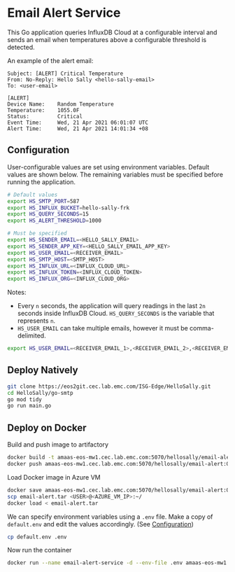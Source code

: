 # Email Alert Service
This Go application queries InfluxDB Cloud at a configurable interval and sends an email when temperatures above a configurable threshold is detected.

An example of the alert email:
```
Subject: [ALERT] Critical Temperature
From: No-Reply: Hello Sally <hello-sally-email>
To: <user-email>

[ALERT]
Device Name:	Random Temperature
Temperature:	1055.0F
Status:		    Critical
Event Time:	    Wed, 21 Apr 2021 06:01:07 UTC
Alert Time:	    Wed, 21 Apr 2021 14:01:34 +08
```

## Configuration
User-configurable values are set using environment variables. Default values are shown below. The remaining variables must be specified before running the application.

```sh
# Default values
export HS_SMTP_PORT=587
export HS_INFLUX_BUCKET=hello-sally-frk
export HS_QUERY_SECONDS=15
export HS_ALERT_THRESHOLD=1000

# Must be specified
export HS_SENDER_EMAIL=<HELLO_SALLY_EMAIL>
export HS_SENDER_APP_KEY=<HELLO_SALLY_EMAIL_APP_KEY>
export HS_USER_EMAIL=<RECEIVER_EMAIL>
export HS_SMTP_HOST=<SMTP_HOST>
export HS_INFLUX_URL=<INFLUX_CLOUD_URL>
export HS_INFLUX_TOKEN=<INFLUX_CLOUD_TOKEN>
export HS_INFLUX_ORG=<INFLUX_CLOUD_ORG>
```

Notes:
- Every `n` seconds, the application will query readings in the last `2n` seconds inside InfluxDB Cloud. `HS_QUERY_SECONDS` is the variable that represents `n`.
- `HS_USER_EMAIL` can take multiple emails, however it must be comma-delimited.
```sh
export HS_USER_EMAIL=<RECEIVER_EMAIL_1>,<RECEIVER_EMAIL_2>,<RECEIVER_EMAIL_3>
```

## Deploy Natively
```sh
git clone https://eos2git.cec.lab.emc.com/ISG-Edge/HelloSally.git
cd HelloSally/go-smtp
go mod tidy
go run main.go
```

## Deploy on Docker
Build and push image to artifactory
```sh
docker build -t amaas-eos-mw1.cec.lab.emc.com:5070/hellosally/email-alert:0.0.1 .
docker push amaas-eos-mw1.cec.lab.emc.com:5070/hellosally/email-alert:0.0.1
```

Load Docker image in Azure VM
```sh
docker save amaas-eos-mw1.cec.lab.emc.com:5070/hellosally/email-alert:0.0.1 > email-alert.tar
scp email-alert.tar <USER>@<AZURE_VM_IP>:~/
docker load < email-alert.tar
```

We can specify environment variables using a `.env` file. Make a copy of `default.env` and edit the values accordingly. (See [Configuration](#configuration))
```sh
cp default.env .env
```

Now run the container
```sh
docker run --name email-alert-service -d --env-file .env amaas-eos-mw1.cec.lab.emc.com:5070/hellosally/email-alert:0.0.1
```
